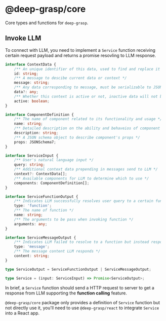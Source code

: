 # @deep-grasp/core

Core types and functions for `deep-grasp`.

## Invoke LLM

To connect with LLM, you need to implement a `Service` function receiving certain request payload and returns a promise resovling to LLM response.

```ts
interface ContextData {
    /** An unique identifier of this data, used to find and replace it's data */
    id: string;
    /** A message to descibe current data or context */
    message: string;
    /** Any data corresponding to message, must be serializable to JSON */
    data?: any;
    /** Whether this context is active or not, inactive data will not be sent to LLM */
    active: boolean;
}

interface ComponentDefinition {
    /** The name of component related to its functionality and usage */
    name: string;
    /** Detailed description on the ability and behaveios of component  */
    description: string;
    /** A JSON schema object to describe component's props */
    props: JSONSchema7;
}

interface ServiceInput {
    /** User's natural language input */
    query: string;
    /** Additional context data prepending in messages send to LLM */
    context?: ContextData[];
    /** Available components for LLM to determine which to use */
    components: ComponentDefinition[];
}

interface ServiceFunctionOutput {
    /** Indicates LLM successfully resolves user query to a certain function */
    type: 'function';
    /** The name of function */
    name: string;
    /** The arguments to be pass when invoking function */
    arguments: any;
}

interface ServiceMessageOutput {
    /** Indicates LLM failed to resolve to a function but instead respond with natural language message */
    type: 'message';
    /** The message content LLM responds */
    content: string;
}

type ServiceOutput = ServiceFunctionOutput | ServiceMessageOutput;

type Service = (input: ServiceInput) => Promise<ServiceOutput>;
```

In brief, a `Service` function should send a HTTP request to server to get a response from LLM supporting the **function calling** feature.

`@deep-grasp/core` package only provides a definition of `Service` function but not directly use it, you'll need to use `@deep-grasp/react` to integrate `Service` into a React app.
